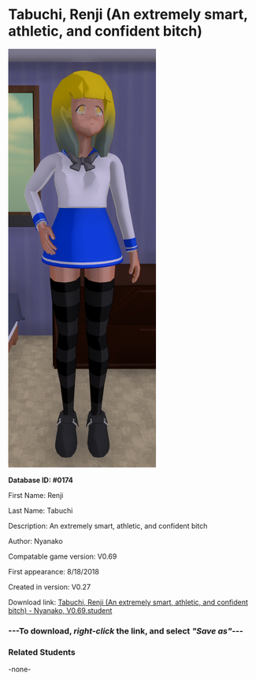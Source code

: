 # Tabuchi, Renji (An extremely smart, athletic, and confident bitch)

<img src="../../Files/Images/Tabuchi, Renji (An extremely smart, athletic, and confident bitch).png" title="Tabuchi, Renji (An extremely smart, athletic, and confident bitch) - Nyanako, V0.69">

**Database ID: #0174**

First Name: Renji

Last Name: Tabuchi

Description: An extremely smart, athletic, and confident bitch

Author: Nyanako

Compatable game version: V0.69

First appearance: 8/18/2018

Created in version: V0.27

Download link: <a href="https://raw.githubusercontent.com/Arbiter1223/Daigaku-Gurashi-Custom-Students/master/Files/Student%20Files/Tabuchi%2C%20Renji%20(An%20extremely%20smart%2C%20athletic%2C%20and%20confident%20bitch)%20-%20Nyanako%2C%20V0.69.student">Tabuchi, Renji (An extremely smart, athletic, and confident bitch) - Nyanako, V0.69.student</a>

### ---**To download, _right-click_ the link, and select _"Save as"_**---

### Related Students

-none-
